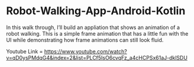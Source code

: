 # Robot-Walking-App-Android-Kotlin

In this walk through, I’ll build an appliation that shows an animation of a robot walking. This is a simple frame animation that has a little fun with the UI while demonstrating how frame animations can still look fluid.

Youtube Link = https://www.youtube.com/watch?v=qD0ysPMdqG4&index=2&list=PLCf5IsO6cvqFz_a4cHCPSx61aJ-dklSDU

